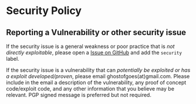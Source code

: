 # Security Policy

## Reporting a Vulnerability or other security issue

If the security issue is a general weakness or poor practice that is *not directly exploitable*, please open a [Issue on GitHub](https://github.com/GhostofGoes/sagira-bot/issues) and add the `security` label.

If the security issue is a vulnerability that can *potentially be exploited or has a exploit developed/proven*, please email ghostofgoes(at)gmail.com.
Please include in the email a description of the vulnerability, any proof of concept code/exploit code, and any other information that you believe may be relevant.
PGP signed message is preferred but not required.
